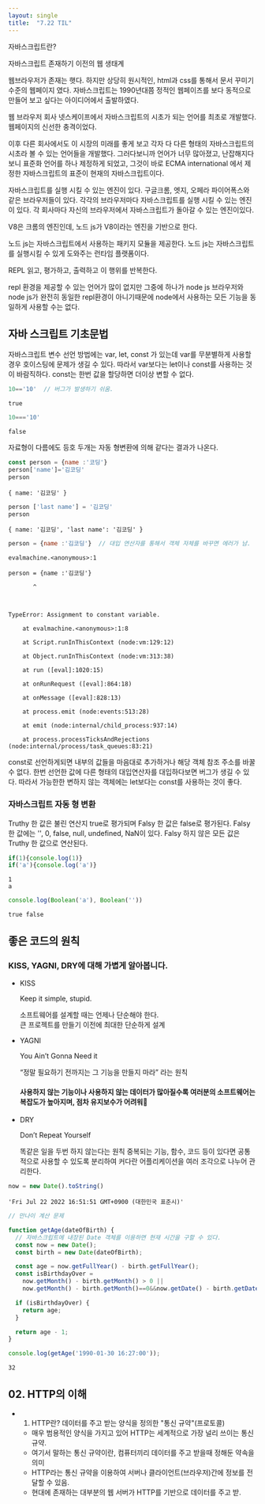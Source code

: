 ```yaml
---
layout: single
title:  "7.22 TIL"
---
```


자바스크립트란?

자바스크립트 존재하기 이전의 웹 생태계

웹브라우저가 존재는 햇다. 하지만 상당히 원시적인, html과 css를 통해서 문서 꾸미기 수준의 웹페이지 였다.
자바스크립트는 1990년대쯤 정적인 웹페이즈를 보다 동적으로 만들어 보고 싶다는 아이디어에서 출발하였다.

웹 브라우저 회사 넷스케이프에서 자바스크립트의 시초가 되는 언어를 최초로 개발했다.
웹페이지의 신선한 충격이었다.

이후 다른 회사에서도 이 시장의 미래를 좋게 보고 각자 다 다른 형태의 자바스크립트의 시초라 볼 수 있는 언어들을 개발했다.
그러다보니까 언어가 너무 많아졌고, 난잡해지다보니 표준화 언어를 하나 제정하게 되었고, 그것이 바로 ECMA international 에서 제정한 자바스크립트의 표준이 현재의 자바스크립트이다.

자바스크립트를 실행 시킬 수 있는 엔진이 있다.
구글크롬, 엣지, 오페라 파이어폭스와 같은 브라우저들이 있다.
각각의 브라우저마다 자바스크립트를 실행 시킬 수 있는 엔진이 있다.
각 회사마다 자신의 브라우저에서 자바스크립트가 돌아갈 수 있는 엔진이있다.

V8은 크롬의 엔진인데,
노드 js가 V8이라는 엔진을 기반으로 한다.


노드 js는 자바스크립트에서 사용하는 패키지 모듈을 제공한다.
노드 js는 자바스크립트를 실행시킬 수 있게 도와주는 런타임 플랫폼이다.

REPL
읽고, 평가하고, 출력하고 이 행위를 반복한다.

repl 환경을 제공할 수 있는 언어가 많이 없지만 그중에 하나가 node js
브라우저와 node js가 완전히 동일한 repl환경이 아니기때문에 node에서 사용하는 모든 기능을 동일하게 사용할 수는 없다.

## 자바 스크립트 기초문법

자바스크립트 변수 선언 방법에는 var, let, const 가 있는데 var를 무분별하게 사용할경우 호이스팅에 문제가 생길 수 있다.
따라서 var보다는 let이나 const를 사용하는 것이 바람직하다.
const는 한번 값을 할당하면 더이상 변할 수 없다.


```javascript
10=='10'  // 버그가 발생하기 쉬움.
```




    true




```javascript
10==='10'
```




    false



자료형이 다름에도 등호 두개는 자동 형변환에 의해 같다는 결과가 나온다.


```javascript
const person = {name :'코딩'}
person['name']='김코딩'
person
```




    { name: '김코딩' }




```javascript
person ['last name'] = '김코딩'
person
```




    { name: '김코딩', 'last name': '김코딩' }




```javascript
person = {name :'김코딩'}  // 대입 연산자를 통해서 객체 자체를 바꾸면 에러가 남.
```


    evalmachine.<anonymous>:1

    person = {name :'김코딩'}

           ^

    

    TypeError: Assignment to constant variable.

        at evalmachine.<anonymous>:1:8

        at Script.runInThisContext (node:vm:129:12)

        at Object.runInThisContext (node:vm:313:38)

        at run ([eval]:1020:15)

        at onRunRequest ([eval]:864:18)

        at onMessage ([eval]:828:13)

        at process.emit (node:events:513:28)

        at emit (node:internal/child_process:937:14)

        at process.processTicksAndRejections (node:internal/process/task_queues:83:21)


const로 선언하게되면 내부의 값들을 마음대로 추가하거나 해당 객체 참조 주소를 바꿀 수 없다.
한번 선언한 값에 다른 형태의 대입연산자를 대입하다보면 버그가 생길 수 있다. 따라서 가능한한 변하지 않는 객체에는 let보다는 const를 사용하는 것이 좋다.

### 자바스크립트 자동 형 변환

Truthy 한 값은 불린 연산지 true로 평가되며 Falsy 한 값은 false로 평가된다.
Falsy 한 값에는 '', 0, false, null, undefined, NaN이 있다.
Falsy 하지 않은 모든 값은 Truthy 한 값으로 연산된다.


```javascript
if(1){console.log(1)}
if('a'){console.log('a')}
```

    1
    a



```javascript
console.log(Boolean('a'), Boolean(''))
```

    true false


## 좋은 코드의 원칙
### KISS, YAGNI, DRY에 대해 가볍게 알아봅니다.

- KISS
    
     Keep it simple, stupid.
     
    
    소프트웨어를 설계할 때는 언제나 단순해야 한다.    
    큰 프로젝트를 만들기 이전에 최대한 단순하게 설계
     
- YAGNI
    
    You Ain’t Gonna Need it
    
    “정말 필요하기 전까지는 그 기능을 만들지 마라” 라는 원칙
    
    #### 사용하지 않는 기능이나 사용하지 않는 데이터가 많아질수록 여러분의 소프트웨어는 복잡도가 높아지며, 점차 유지보수가 어려워
    
    
- DRY
    
    Don’t Repeat Yourself
    
    똑같은 일을 두번 하지 않는다는 원칙
    중복되는 기능, 함수, 코드 등이 있다면 공통적으로 사용할 수 있도록 분리하여 커다란 어플리케이션을 여러 조각으로 나누어 관리한다.


```javascript
now = new Date().toString()

```




    'Fri Jul 22 2022 16:51:51 GMT+0900 (대한민국 표준시)'




```javascript
// 만나이 계산 문제

function getAge(dateOfBirth) {
  // 자바스크립트에 내장된 Date 객체를 이용하면 현재 시간을 구할 수 있다.
  const now = new Date();
  const birth = new Date(dateOfBirth);

  const age = now.getFullYear() - birth.getFullYear();
  const isBirthdayOver =
    now.getMonth() - birth.getMonth() > 0 ||
    now.getMonth() - birth.getMonth()==0&&now.getDate() - birth.getDate() >= 0;

  if (isBirthdayOver) {
    return age;
  }

  return age - 1;
}

console.log(getAge('1990-01-30 16:27:00'));

```

    32


## 02. HTTP의 이해

- 1) HTTP란?
    데이터를 주고 받는 양식을 정의한 "통신 규약"(프로토콜)
    - 매우 범용적인 양식을 가지고 있어 HTTP는 세계적으로 가장 널리 쓰이는 통신 규약.
    - 여기서 말하는 통신 규약이란, 컴퓨터끼리 데이터를 주고 받을때 정해둔 약속을 의미
    - HTTP라는 통신 규약을 이용하여 서버나 클라이언트(브라우저)간에 정보를 전달할 수 있음.
    - 현대에 존재하는 대부분의 웹 서버가 HTTP를 기반으로 데이터를 주고 받.

